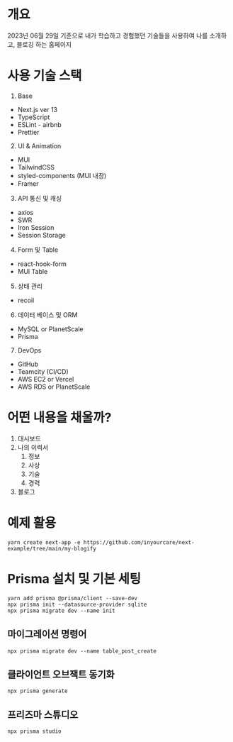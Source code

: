# 개요

2023년 06월 29일 기준으로 내가 학습하고 경험했던 기술들을 사용하여 나를 소개하고, 블로깅 하는 홈페이지

# 사용 기술 스택

1.  Base

- Next.js ver 13
- TypeScript
- ESLint - airbnb
- Prettier

2. UI & Animation

- MUI
- TailwindCSS
- styled-components (MUI 내장)
- Framer

3. API 통신 및 캐싱

- axios
- SWR
- Iron Session
- Session Storage

4. Form 및 Table

- react-hook-form
- MUI Table

5. 상태 관리

- recoil

6. 데이터 베이스 및 ORM

- MySQL or PlanetScale
- Prisma

7. DevOps

- GitHub
- Teamcity (CI/CD)
- AWS EC2 or Vercel
- AWS RDS or PlanetScale

# 어떤 내용을 채울까?

1. 대시보드
2. 나의 이력서
   1. 정보
   2. 사상
   3. 기술
   4. 경력
3. 블로그

# 예제 활용

```
yarn create next-app -e https://github.com/inyourcare/next-example/tree/main/my-blogify
```

# Prisma 설치 및 기본 세팅

```
yarn add prisma @prisma/client --save-dev
npx prisma init --datasource-provider sqlite
npx prisma migrate dev --name init
```

## 마이그레이션 명령어

```
npx prisma migrate dev --name table_post_create
```

## 클라이언트 오브잭트 동기화

```
npx prisma generate
```

## 프리즈마 스튜디오

```
npx prisma studio
```
